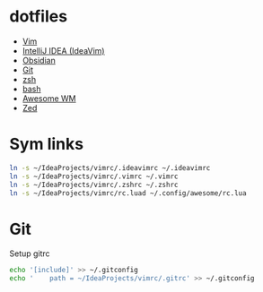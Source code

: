 # dotfiles
- [Vim](.vimrc)
- [IntelliJ IDEA (IdeaVim)](.ideavimrc)
- [Obsidian](.obsidian.vimrc)
- [Git](.gitrc)
- [zsh](.zshrc)
- [bash](.bashrc)
- [Awesome WM](rc.lua)
- [Zed](zed)

# Sym links
```bash
ln -s ~/IdeaProjects/vimrc/.ideavimrc ~/.ideavimrc
ln -s ~/IdeaProjects/vimrc/.vimrc ~/.vimrc
ln -s ~/IdeaProjects/vimrc/.zshrc ~/.zshrc
ln -s ~/IdeaProjects/vimrc/rc.luad ~/.config/awesome/rc.lua
```

# Git
Setup gitrc

```bash
echo '[include]' >> ~/.gitconfig
echo '    path = ~/IdeaProjects/vimrc/.gitrc' >> ~/.gitconfig
```
   